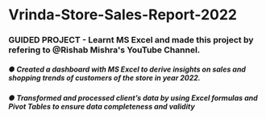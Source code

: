 # Vrinda-Store-Sales-Report-2022
### GUIDED PROJECT - Learnt MS Excel and made this project by refering to @Rishab Mishra's YouTube Channel.
##### ● Created a dashboard with MS Excel to derive insights on sales and shopping trends of customers of the store in year 2022.
##### ● Transformed and processed client’s data by using Excel formulas and Pivot Tables to ensure data completeness and validity
 
